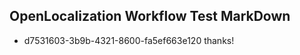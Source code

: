 ## OpenLocalization Workflow Test MarkDown

* d7531603-3b9b-4321-8600-fa5ef663e120 
thanks!



<!--HONumber=Jan16_HO3-->
